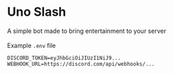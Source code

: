 # Uno Slash
A simple bot made to bring entertainment to your server
<br></br>
Example `.env` file
```
DISCORD_TOKEN=eyJhbGciOiJIUzI1NiJ9...
WEBHOOK_URL=https://discord.com/api/webhooks/...
```
